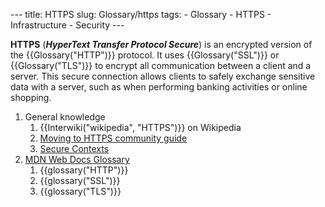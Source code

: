 --- title: HTTPS slug: Glossary/https tags: - Glossary - HTTPS - Infrastructure - Security ---

**HTTPS** (**_HyperText Transfer Protocol Secure_**) is an encrypted version of the {{Glossary("HTTP")}} protocol. It uses {{Glossary("SSL")}} or {{Glossary("TLS")}} to encrypt all communication between a client and a server. This secure connection allows clients to safely exchange sensitive data with a server, such as when performing banking activities or online shopping.

1.  General knowledge
    1.  {{Interwiki("wikipedia", "HTTPS")}} on Wikipedia
    2.  [Moving to HTTPS community guide](https://movingtohttps.com/)
    3.  [Secure Contexts](/en-US/docs/Web/Security/Secure_Contexts)
2.  [MDN Web Docs Glossary](/en-US/docs/Glossary)
    1.  {{glossary("HTTP")}}
    2.  {{glossary("SSL")}}
    3.  {{glossary("TLS")}}
